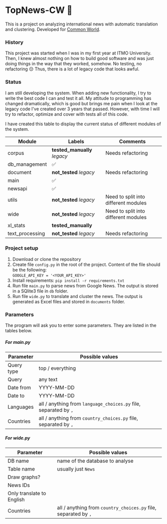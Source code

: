 # TopNews-CW 💫

This is a project on analyzing international news with automatic translation and clustering. Developed for [Common World](https://common.world).

### History 

This project was started when I was in my first year at ITMO University. Then, I knew almost nothing on how to build good software and was just doing things in the way that they worked, somehow. No testing, no refactoring 😔 Thus, there is a lot of legacy code that looks awful. 

### Status

I am still developing the system. When adding new functionality, I try to write the best code I can and test it all. My attitude to programming has changed dramatically, which is good but brings me pain when I look at the legacy code I've created over 3 years that passed. However, with time I will try to refactor, optimize and cover with tests all of this code. 

I have created this table to display the current status of different modules of the system.

| Module         | Labels       | Comments                  |
|----------------|--------------|---------------------------|
|corpus |**tested_manually** *legacy* |Needs refactoring
|db_management | ✅
|document |**not_tested** *legacy* |Needs refactoring
|main|✅
|newsapi|✅
|utils|**not_tested** *legacy*|Need to split into different modules
|wide|**not_tested** *legacy*|Need to split into different modules
|xl_stats|**tested_manually**|
|text_processing|**not_tested** *legacy*|Needs refactoring

### Project setup

1. Download or clone the repository
2. Create file `config.py` in the root of the project. Content of the file should be the following:<br>
`GOOGLE_API_KEY = '<YOUR_API_KEY>'`
3. Install requirements:
`pip install -r requirements.txt`
4. Run file `main.py` to parse news from Google News. The output is stored in a SQlite3 file in `db` folder.
5. Run file `wide.py` to translate and cluster the news. The output is generated as Excel files and stored in `documents` folder.

### Parameters

The program will ask you to enter some parameters. They are listed in the tables below.

##### For main.py

| Parameter         | Possible values    |
|-------------------|--------------------|
|Query type|top / everything
|Query|any text
|Date from|YYYY-MM-DD
|Date to|YYYY-MM-DD
|Languages|all / anything from `language_choices.py` file, separated by `, `
|Countries|all / anything from `country_choices.py` file, separated by `, `

##### For wide.py

| Parameter         | Possible values    |
|-------------------|--------------------|
|DB name|name of the database to analyse
|Table name|usually just `News`
|Draw graphs?|
|News IDs|
|Only translate to English|
|Countries|all / anything from `country_choices.py` file, separated by `, `
